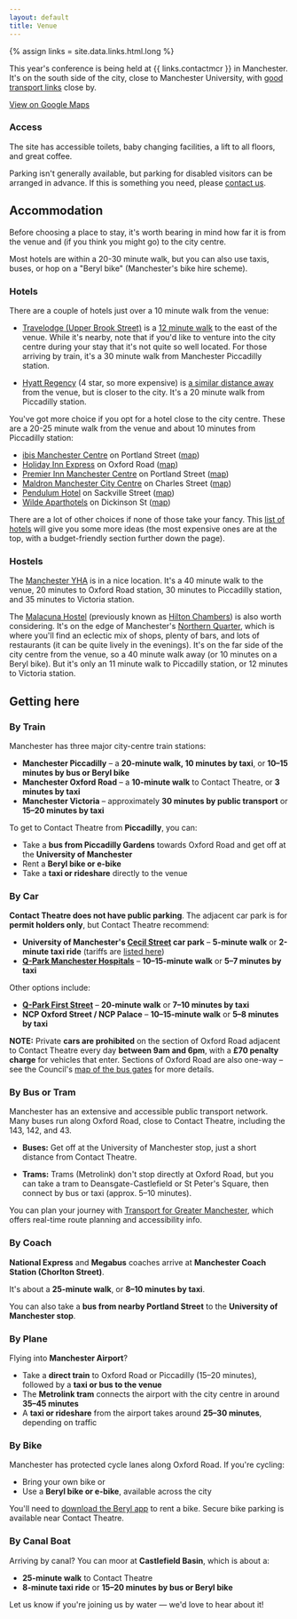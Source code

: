```yaml
---
layout: default
title: Venue
---
```


{% assign links = site.data.links.html.long %}

This year's conference is being held at {{ links.contactmcr }} in Manchester. It's on the south side of the city, close to Manchester University, with [good transport links] close by.

[good transport links]: #travelling-to-manchester

<a class="button block" href="https://maps.app.goo.gl/p1jnBq3zDE5Gx9bn9">View on Google Maps</a>

### Access

The site has accessible toilets, baby changing facilities, a lift to all floors, and great coffee.

Parking isn't generally available, but parking for disabled visitors can be arranged in advance. If this is something you need, please [contact us](https://2025.pyconuk.org/contact/).

## Accommodation

Before choosing a place to stay, it's worth bearing in mind how far it is from the venue and (if you think you might go) to the city centre.

Most hotels are within a 20-30 minute walk, but you can also use taxis, buses, or hop on a "Beryl bike" (Manchester's bike hire scheme).

### Hotels

There are a couple of hotels just over a 10 minute walk from the venue:

- [Travelodge (Upper Brook Street)] is a [12 minute walk][travelodge map] to the east of the venue. While it's nearby, note that if you'd like to venture into the city centre during your stay that it's not quite so well located. For those arriving by train, it's a 30 minute walk from Manchester Piccadilly station.

- [Hyatt Regency] (4 star, so more expensive) is [a similar distance away][hyatt map] from the venue, but is closer to the city. It's a 20 minute walk from Piccadilly station.

[Travelodge (Upper Brook Street)]: https://www.travelodge.co.uk/hotels/523/Manchester-Upper-Brook-Street-hotel
[travelodge map]: https://maps.app.goo.gl/Ki1GoXWb5GoNyFs27

[Hyatt Regency]: https://www.hyatt.com/hyatt-regency/en-US/manrm-hyatt-regency-manchester
[hyatt map]: https://maps.app.goo.gl/ce3tMJUhjvQ9DqPo7

You've got more choice if you opt for a hotel close to the city centre. These are a 20-25 minute walk from the venue and about 10 minutes from Piccadilly station:

- [ibis Manchester Centre] on Portland Street ([map][ibis map])
- [Holiday Inn Express] on Oxford Road ([map][holiday inn map])
- [Premier Inn Manchester Centre] on Portland Street ([map][premier map])
- [Maldron Manchester City Centre] on Charles Street ([map][maldron map])
- [Pendulum Hotel] on Sackville Street ([map][pendulum map])
- [Wilde Aparthotels] on Dickinson St ([map][wilde map])

[ibis Manchester Centre]: https://all.accor.com/hotel/3142/index.en.shtml
[ibis map]: https://maps.app.goo.gl/FzotGwNGVbhabk2T9

[Holiday Inn Express]: https://www.ihg.com/holidayinnexpress/hotels/gb/en/manchester/mchor/hoteldetail
[holiday inn map]: https://maps.app.goo.gl/Eibai4ZM4bbLfCyP7

[Premier Inn Manchester Centre]: https://www.premierinn.com/gb/en/hotels/england/greater-manchester/manchester/manchester-city-centre-portland-street.html
[premier map]: https://maps.app.goo.gl/hXBAP2u8dxQ5XnZu8

[Maldron Manchester City Centre]: https://www.maldronhotels.com/manchester-city-centre/
[maldron map]: https://maps.app.goo.gl/Z16forXNhmFckSxo6

[Pendulum Hotel]: https://www.pendulumhotel.co.uk/
[pendulum map]: https://maps.app.goo.gl/T28F4S3wzXkdSSNw6

[Wilde Aparthotels]: https://www.wilde.com/manchester/city-centre
[wilde map]: https://maps.app.goo.gl/pHjc3VT8dPR3jJ8o8

There are a lot of other choices if none of those take your fancy. This [list of hotels] will give you some more ideas (the most expensive ones are at the top, with a budget-friendly section further down the page).

[list of hotels]: https://oxfordroadcorridor.com/place/where-to-stay-around-oxford-road/

### Hostels

The [Manchester YHA] is in a nice location. It's a 40 minute walk to the venue, 20 minutes to Oxford Road station, 30 minutes to Piccadilly station, and 35 minutes to Victoria station.

The [Malacuna Hostel] (previously known as [Hilton Chambers]) is also worth considering. It's on the edge of Manchester's [Northern Quarter], which is where you'll find an eclectic mix of shops, plenty of bars, and lots of restaurants (it can be quite lively in the evenings). It's on the far side of the city centre from the venue, so a 40 minute walk away (or 10 minutes on a Beryl bike). But it's only an 11 minute walk to Piccadilly station, or 12 minutes to Victoria station.

[Manchester YHA]: https://www.yha.org.uk/hostel/yha-manchester
[Malacuna Hostel]: https://www.smartrental.com/en/malacuna/manchester/
[Hilton Chambers]: https://maps.app.goo.gl/C5uXMdBcdpzUfUHm8

[Northern Quarter]: https://www.visitmanchester.com/things-to-see-and-do/explore/neighbourhoods/northern-quarter/

## Getting here

### By Train

Manchester has three major city-centre train stations:

- **Manchester Piccadilly** – a **20-minute walk, 10 minutes by taxi**, or **10–15 minutes by bus or Beryl bike**
- **Manchester Oxford Road** – a **10-minute walk** to Contact Theatre, or **3 minutes by taxi**
- **Manchester Victoria** – approximately **30 minutes by public transport** or **15–20 minutes by taxi**

To get to Contact Theatre from **Piccadilly**, you can:

- Take a **bus from Piccadilly Gardens** towards Oxford Road and get off at the **University of Manchester**
- Rent a **Beryl bike or e-bike**
- Take a **taxi or rideshare** directly to the venue

### By Car

**Contact Theatre does not have public parking**. The adjacent car park is for **permit holders only**, but Contact Theatre recommend:

- **University of Manchester's [Cecil Street] car park** – **5-minute walk** or **2-minute taxi ride** (tariffs are [listed here])
- **[Q-Park Manchester Hospitals]** – **10–15-minute walk** or **5–7 minutes by taxi**

Other options include:

- **[Q-Park First Street]** – **20-minute walk** or **7–10 minutes by taxi**
- **NCP Oxford Street / NCP Palace** – **10–15-minute walk** or **5–8 minutes by taxi**

**NOTE:** Private **cars are prohibited** on the section of Oxford Road adjacent to Contact Theatre every day **between 9am and 6pm**, with a **£70 penalty charge** for vehicles that enter. Sections of Oxford Road are also one-way – see the Council's [map of the bus gates] for more details.

[Cecil Street]: https://maps.app.goo.gl/V79v17cnSWRXctfb8
[listed here]: https://www.estates.manchester.ac.uk/services/operationalservices/carparking/#CARPARKE
[Q-Park Manchester Hospitals]: https://www.q-park.co.uk/en-gb/cities/manchester/manchester-hospitals/
[Q-Park First Street]: https://www.q-park.co.uk/en-gb/cities/manchester/poi/one-first-street/

[map of the bus gates]: https://www.manchester.gov.uk/info/471/tickets_and_fines/7420/bus_gates/2

### By Bus or Tram

Manchester has an extensive and accessible public transport network. Many buses run along Oxford Road, close to Contact Theatre, including the 143, 142, and 43.

- **Buses:** Get off at the University of Manchester stop, just a short distance from Contact Theatre.

- **Trams:** Trams (Metrolink) don't stop directly at Oxford Road, but you can take a tram to Deansgate-Castlefield or St Peter's Square, then connect by bus or taxi (approx. 5–10 minutes).

You can plan your journey with [Transport for Greater Manchester], which offers real-time route planning and accessibility info.

[Transport for Greater Manchester]: https://tfgm.com/

### By Coach

**National Express** and **Megabus** coaches arrive at **Manchester Coach Station (Chorlton Street)**.

It's about a **25-minute walk**, or **8–10 minutes by taxi**.

You can also take a **bus from nearby Portland Street** to the **University of Manchester stop**.

### By Plane

Flying into **Manchester Airport**?

- Take a **direct train** to Oxford Road or Piccadilly (15–20 minutes), followed by a **taxi or bus to the venue**
- The **Metrolink tram** connects the airport with the city centre in around **35–45 minutes**
- A **taxi or rideshare** from the airport takes around **25–30 minutes**, depending on traffic

### By Bike

Manchester has protected cycle lanes along Oxford Road. If you're cycling:

- Bring your own bike or
- Use a **Beryl bike or e-bike**, available across the city

You'll need to [download the Beryl app] to rent a bike. Secure bike parking is available near Contact Theatre.

[download the Beryl app]: https://beryl.cc/

### By Canal Boat

Arriving by canal? You can moor at **Castlefield Basin**, which is about a:

- **25-minute walk** to Contact Theatre
- **8-minute taxi ride** or **15–20 minutes by bus or Beryl bike**

Let us know if you're joining us by water — we'd love to hear about it!
